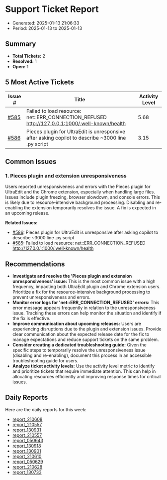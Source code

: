 # Support Ticket Report
- Generated: 2025-01-13 21:06:33
- Period: 2025-01-13 to 2025-01-13

## Summary
- **Total Tickets:** 2
- **Resolved:** 1
- **Open:** 1

## 5 Most Active Tickets
| Issue # | Title | Activity Level |
|---------|-------|----------------|
| [#585](https://github.com/pieces-app/support/issues/585) | Failed to load resource: net::ERR_CONNECTION_REFUSED     http://127.0.0.1:1000/.well-known/health | 5.68 |
| [#586](https://github.com/pieces-app/support/issues/586) | Pieces plugin for UltraEdit is unresponsive after asking copilot to describe ~3000 line .py script | 3.15 |

## Common Issues
### 1. Pieces plugin and extension unresponsiveness
Users reported unresponsiveness and errors with the Pieces plugin for UltraEdit and the Chrome extension, especially when handling large files. Issues include plugin freezing, browser slowdown, and console errors. This is likely due to resource-intensive background processing.  Disabling and re-enabling the extension temporarily resolves the issue. A fix is expected in an upcoming release.

**Related Issues:**
- [#586](https://github.com/pieces-app/support/issues/586): Pieces plugin for UltraEdit is unresponsive after asking copilot to describe ~3000 line .py script
- [#585](https://github.com/pieces-app/support/issues/585): Failed to load resource: net::ERR_CONNECTION_REFUSED     http://127.0.0.1:1000/.well-known/health


## Recommendations
- **Investigate and resolve the 'Pieces plugin and extension unresponsiveness' issue:** This is the most common issue with a high frequency, impacting both UltraEdit plugin and Chrome extension users. Prioritize a fix for the resource-intensive background processing to prevent unresponsiveness and errors.
- **Monitor error logs for 'net::ERR_CONNECTION_REFUSED' errors:** This error message appears frequently in relation to the unresponsiveness issue. Tracking these errors can help monitor the situation and identify if the fix is effective.
- **Improve communication about upcoming releases:** Users are experiencing disruptions due to the plugin and extension issues. Provide clear communication about the expected release date for the fix to manage expectations and reduce support tickets on the same problem.
- **Consider creating a dedicated troubleshooting guide:** Given the specific steps to temporarily resolve the unresponsiveness issue (disabling and re-enabling), document this process in an accessible troubleshooting guide for users.
- **Analyze ticket activity levels:** Use the activity level metric to identify and prioritize tickets that require immediate attention. This can help in allocating resources efficiently and improving response times for critical issues.

## Daily Reports
Here are the daily reports for this week:

- [report_210608](daily/2025-01-14/report_210608.md)
- [report_210557](daily/2025-01-15/report_210557.md)
- [report_130931](daily/2025-01-15/report_130931.md)
- [report_210557](daily/2025-01-16/report_210557.md)
- [report_050643](daily/2025-01-16/report_050643.md)
- [report_130918](daily/2025-01-16/report_130918.md)
- [report_130901](daily/2025-01-17/report_130901.md)
- [report_210610](daily/2025-01-17/report_210610.md)
- [report_050629](daily/2025-01-17/report_050629.md)
- [report_210628](daily/2025-01-18/report_210628.md)
- [report_130733](daily/2025-01-18/report_130733.md)